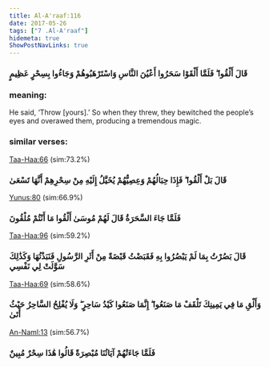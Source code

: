```yaml
---
title: Al-A'raaf:116
date: 2017-05-26
tags: ["7 .Al-A'raaf"]
hidemeta: true 
ShowPostNavLinks: true 
---
```

### قَالَ أَلْقُوا ۖ فَلَمَّا أَلْقَوْا سَحَرُوا أَعْيُنَ النَّاسِ وَاسْتَرْهَبُوهُمْ وَجَاءُوا بِسِحْرٍ عَظِيمٍ
### meaning: 
He said, ‘Throw [yours].’ So when they threw, they bewitched the people’s eyes and overawed them, producing a tremendous magic.
### similar verses: 

[Taa-Haa:66](/20/66) (sim:73.2%)

### قَالَ بَلْ أَلْقُوا ۖ فَإِذَا حِبَالُهُمْ وَعِصِيُّهُمْ يُخَيَّلُ إِلَيْهِ مِنْ سِحْرِهِمْ أَنَّهَا تَسْعَىٰ

[Yunus:80](/10/80) (sim:66.9%)

### فَلَمَّا جَاءَ السَّحَرَةُ قَالَ لَهُمْ مُوسَىٰ أَلْقُوا مَا أَنْتُمْ مُلْقُونَ

[Taa-Haa:96](/20/96) (sim:59.2%)

### قَالَ بَصُرْتُ بِمَا لَمْ يَبْصُرُوا بِهِ فَقَبَضْتُ قَبْضَةً مِنْ أَثَرِ الرَّسُولِ فَنَبَذْتُهَا وَكَذَٰلِكَ سَوَّلَتْ لِي نَفْسِي

[Taa-Haa:69](/20/69) (sim:58.6%)

### وَأَلْقِ مَا فِي يَمِينِكَ تَلْقَفْ مَا صَنَعُوا ۖ إِنَّمَا صَنَعُوا كَيْدُ سَاحِرٍ ۖ وَلَا يُفْلِحُ السَّاحِرُ حَيْثُ أَتَىٰ

[An-Naml:13](/27/13) (sim:56.7%)

### فَلَمَّا جَاءَتْهُمْ آيَاتُنَا مُبْصِرَةً قَالُوا هَٰذَا سِحْرٌ مُبِينٌ
